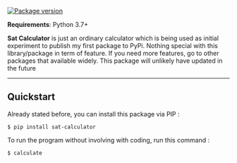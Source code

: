 [![Package version](https://badge.fury.io/py/uvicorn.svg)](https://pypi.org/project/sat-calculator/)

**Requirements**: Python 3.7+ 

**Sat Calculator** is just an ordinary calculator which is being used as initial experiment to publish my first package to PyPi. Nothing special with this library/package in term of feature. If you need more features, go to other packages that available widely. This package will unlikely have updated in the future

---

## Quickstart
Already stated before, you can install this package via PIP :
```shell
$ pip install sat-calculator
```

To run the program without involving with coding, run this command :
```shell
$ calculate
```

